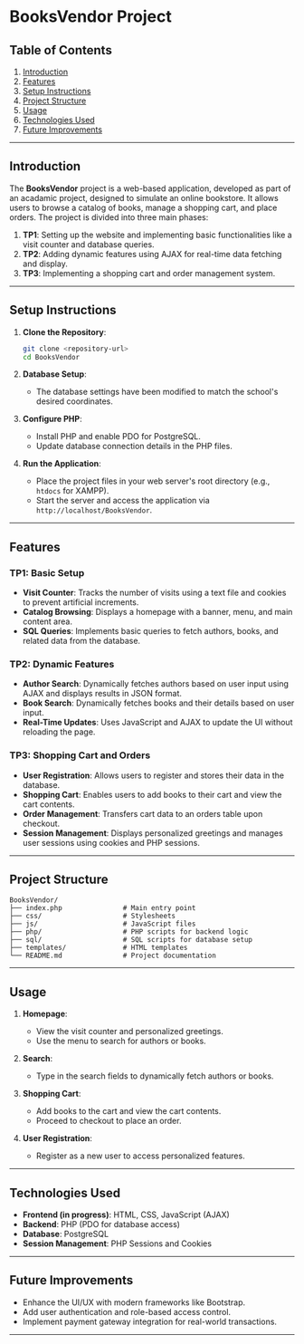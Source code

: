 # BooksVendor Project  

## Table of Contents  
1. [Introduction](#introduction)  
2. [Features](#features)  
3. [Setup Instructions](#setup-instructions)  
4. [Project Structure](#project-structure)  
5. [Usage](#usage)  
6. [Technologies Used](#technologies-used)  
7. [Future Improvements](#future-improvements)  

---

## Introduction  
The **BooksVendor** project is a web-based application, developed as part of an acadamic project, designed to simulate an online bookstore. It allows users to browse a catalog of books, manage a shopping cart, and place orders. The project is divided into three main phases:  

1. **TP1**: Setting up the website and implementing basic functionalities like a visit counter and database queries.  
2. **TP2**: Adding dynamic features using AJAX for real-time data fetching and display.  
3. **TP3**: Implementing a shopping cart and order management system.  

---

## Setup Instructions  

1. **Clone the Repository**:  
    ```bash  
    git clone <repository-url>  
    cd BooksVendor  
    ```  

2. **Database Setup**:  
    - The database settings have been modified to match the school's desired coordinates.

3. **Configure PHP**:  
    - Install PHP and enable PDO for PostgreSQL.  
    - Update database connection details in the PHP files.  

4. **Run the Application**:  
    - Place the project files in your web server's root directory (e.g., `htdocs` for XAMPP).  
    - Start the server and access the application via `http://localhost/BooksVendor`.  

---

## Features  

### TP1: Basic Setup  
- **Visit Counter**: Tracks the number of visits using a text file and cookies to prevent artificial increments.  
- **Catalog Browsing**: Displays a homepage with a banner, menu, and main content area.  
- **SQL Queries**: Implements basic queries to fetch authors, books, and related data from the database.  

### TP2: Dynamic Features  
- **Author Search**: Dynamically fetches authors based on user input using AJAX and displays results in JSON format.  
- **Book Search**: Dynamically fetches books and their details based on user input.  
- **Real-Time Updates**: Uses JavaScript and AJAX to update the UI without reloading the page.  

### TP3: Shopping Cart and Orders  
- **User Registration**: Allows users to register and stores their data in the database.  
- **Shopping Cart**: Enables users to add books to their cart and view the cart contents.  
- **Order Management**: Transfers cart data to an orders table upon checkout.  
- **Session Management**: Displays personalized greetings and manages user sessions using cookies and PHP sessions.  

---



## Project Structure  

```plaintext  
BooksVendor/  
├── index.php               # Main entry point  
├── css/                    # Stylesheets  
├── js/                     # JavaScript files  
├── php/                    # PHP scripts for backend logic  
├── sql/                    # SQL scripts for database setup  
├── templates/              # HTML templates  
└── README.md               # Project documentation  
```  

---

## Usage  

1. **Homepage**:  
    - View the visit counter and personalized greetings.  
    - Use the menu to search for authors or books.  

2. **Search**:  
    - Type in the search fields to dynamically fetch authors or books.  

3. **Shopping Cart**:  
    - Add books to the cart and view the cart contents.  
    - Proceed to checkout to place an order.  

4. **User Registration**:  
    - Register as a new user to access personalized features.  

---

## Technologies Used  

- **Frontend (in progress)**: HTML, CSS, JavaScript (AJAX)  
- **Backend**: PHP (PDO for database access)  
- **Database**: PostgreSQL  
- **Session Management**: PHP Sessions and Cookies  

---

## Future Improvements  

- Enhance the UI/UX with modern frameworks like Bootstrap.  
- Add user authentication and role-based access control.  
- Implement payment gateway integration for real-world transactions.

---  

